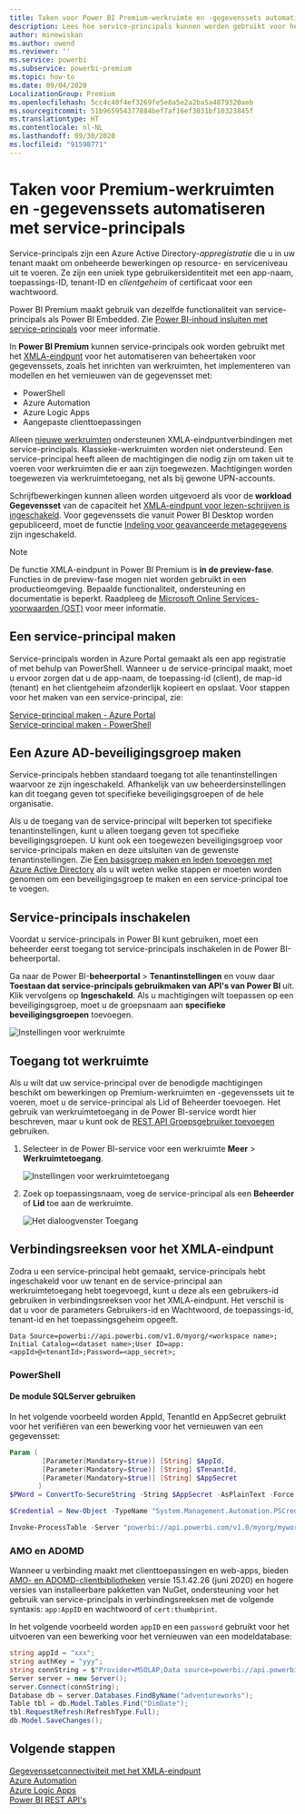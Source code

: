 ```yaml
---
title: Taken voor Power BI Premium-werkruimte en -gegevenssets automatiseren met service-principals | Microsoft Docs
description: Lees hoe service-principals kunnen worden gebruikt voor het automatiseren van beheertaken voor Power BI Premium-werkruimten en -gegevenssets.
author: minewiskan
ms.author: owend
ms.reviewer: ''
ms.service: powerbi
ms.subservice: powerbi-premium
ms.topic: how-to
ms.date: 09/04/2020
LocalizationGroup: Premium
ms.openlocfilehash: 5cc4c40f4ef3269fe5e8a5e2a2ba5a4879320aeb
ms.sourcegitcommit: 51b965954377884bef7af16ef3031bf10323845f
ms.translationtype: HT
ms.contentlocale: nl-NL
ms.lasthandoff: 09/30/2020
ms.locfileid: "91598771"
---
```

# <a name="automate-premium-workspace-and-dataset-tasks-with-service-principals"></a>Taken voor Premium-werkruimten en -gegevenssets automatiseren met service-principals

Service-principals zijn een Azure Active Directory-*appregistratie* die u in uw tenant maakt om onbeheerde bewerkingen op resource- en serviceniveau uit te voeren. Ze zijn een uniek type gebruikersidentiteit met een app-naam, toepassings-ID, tenant-ID en *clientgeheim* of certificaat voor een wachtwoord.

Power BI Premium maakt gebruik van dezelfde functionaliteit van service-principals als Power BI Embedded. Zie [Power BI-inhoud insluiten met service-principals](../developer/embedded/embed-service-principal.md) voor meer informatie.

In **Power BI Premium** kunnen service-principals ook worden gebruikt met het [XMLA-eindpunt](service-premium-connect-tools.md) voor het automatiseren van beheertaken voor gegevenssets, zoals het inrichten van werkruimten, het implementeren van modellen en het vernieuwen van de gegevensset met:

- PowerShell
- Azure Automation
- Azure Logic Apps
- Aangepaste clienttoepassingen

Alleen [nieuwe werkruimten](../collaborate-share/service-new-workspaces.md) ondersteunen XMLA-eindpuntverbindingen met service-principals. Klassieke-werkruimten worden niet ondersteund. Een service-principal heeft alleen de machtigingen die nodig zijn om taken uit te voeren voor werkruimten die er aan zijn toegewezen. Machtigingen worden toegewezen via werkruimtetoegang, net als bij gewone UPN-accounts.

Schrijfbewerkingen kunnen alleen worden uitgevoerd als voor de **workload Gegevensset** van de capaciteit het [XMLA-eindpunt voor lezen-schrijven is ingeschakeld](service-premium-connect-tools.md#enable-xmla-read-write). Voor gegevenssets die vanuit Power BI Desktop worden gepubliceerd, moet de functie [Indeling voor geavanceerde metagegevens](../connect-data/desktop-enhanced-dataset-metadata.md) zijn ingeschakeld.

> [!NOTE]
> De functie XMLA-eindpunt in Power BI Premium is **in de preview-fase**. Functies in de preview-fase mogen niet worden gebruikt in een productieomgeving. Bepaalde functionaliteit, ondersteuning en documentatie is beperkt.  Raadpleeg de [Microsoft Online Services-voorwaarden (OST)](https://www.microsoft.com/licensing/product-licensing/products?rtc=1) voor meer informatie.

## <a name="create-a-service-principal"></a>Een service-principal maken

Service-principals worden in Azure Portal gemaakt als een app registratie of met behulp van PowerShell. Wanneer u de service-principal maakt, moet u ervoor zorgen dat u de app-naam, de toepassing-id (client), de map-id (tenant) en het clientgeheim afzonderlijk kopieert en opslaat. Voor stappen voor het maken van een service-principal, zie:

[Service-principal maken - Azure Portal](/azure/active-directory/develop/howto-create-service-principal-portal)   
[Service-principal maken - PowerShell](/azure/active-directory/develop/howto-authenticate-service-principal-powershell)

## <a name="create-an-azure-ad-security-group"></a>Een Azure AD-beveiligingsgroep maken

Service-principals hebben standaard toegang tot alle tenantinstellingen waarvoor ze zijn ingeschakeld. Afhankelijk van uw beheerdersinstellingen kan dit toegang geven tot specifieke beveiligingsgroepen of de hele organisatie.

Als u de toegang van de service-principal wilt beperken tot specifieke tenantinstellingen, kunt u alleen toegang geven tot specifieke beveiligingsgroepen. U kunt ook een toegewezen beveiligingsgroep voor service-principals maken en deze uitsluiten van de gewenste tenantinstellingen. Zie [Een basisgroep maken en leden toevoegen met Azure Active Directory](/azure/active-directory/fundamentals/active-directory-groups-create-azure-portal) als u wilt weten welke stappen er moeten worden genomen om een beveiligingsgroep te maken en een service-principal toe te voegen.

## <a name="enable-service-principals"></a>Service-principals inschakelen

Voordat u service-principals in Power BI kunt gebruiken, moet een beheerder eerst toegang tot service-principals inschakelen in de Power BI-beheerportal.

Ga naar de Power BI-**beheerportal** > **Tenantinstellingen** en vouw daar **Toestaan dat service-principals gebruikmaken van API's van Power BI** uit. Klik vervolgens op **Ingeschakeld**. Als u machtigingen wilt toepassen op een beveiligingsgroep, moet u de groepsnaam aan **specifieke beveiligingsgroepen** toevoegen.

![Instellingen voor werkruimte](media/service-premium-service-principal/admin-portal.png)

## <a name="workspace-access"></a>Toegang tot werkruimte

Als u wilt dat uw service-principal over de benodigde machtigingen beschikt om bewerkingen op Premium-werkruimten en -gegevenssets uit te voeren, moet u de service-principal als Lid of Beheerder toevoegen. Het gebruik van werkruimtetoegang in de Power BI-service wordt hier beschreven, maar u kunt ook de [REST API Groepsgebruiker toevoegen](/rest/api/power-bi/groups/addgroupuser) gebruiken.

1. Selecteer in de Power BI-service voor een werkruimte **Meer** > **Werkruimtetoegang**.

    ![Instellingen voor werkruimtetoegang](media/service-premium-service-principal/workspace-access.png)

2. Zoek op toepassingsnaam, voeg de service-principal als een **Beheerder** of **Lid** toe aan de werkruimte.

    ![Het dialoogvenster Toegang](media/service-premium-service-principal/add-service-principal-in-the-UI.png)

## <a name="connection-strings-for-the-xmla-endpoint"></a>Verbindingsreeksen voor het XMLA-eindpunt

Zodra u een service-principal hebt gemaakt, service-principals hebt ingeschakeld voor uw tenant en de service-principal aan werkruimtetoegang hebt toegevoegd, kunt u deze als een gebruikers-id gebruiken in verbindingsreeksen voor het XMLA-eindpunt. Het verschil is dat u voor de parameters Gebruikers-id en Wachtwoord, de toepassings-id, tenant-id en het toepassingsgeheim opgeeft.

`Data Source=powerbi://api.powerbi.com/v1.0/myorg/<workspace name>; Initial Catalog=<dataset name>;User ID=app:<appId>@<tenantId>;Password=<app_secret>;`

### <a name="powershell"></a>PowerShell

#### <a name="using-sqlserver-module"></a>De module SQLServer gebruiken

In het volgende voorbeeld worden AppId, TenantId en AppSecret gebruikt voor het verifiëren van een bewerking voor het vernieuwen van een gegevensset:

```powershell
Param (
        [Parameter(Mandatory=$true)] [String] $AppId,
        [Parameter(Mandatory=$true)] [String] $TenantId,
        [Parameter(Mandatory=$true)] [String] $AppSecret
       )
$PWord = ConvertTo-SecureString -String $AppSecret -AsPlainText -Force

$Credential = New-Object -TypeName "System.Management.Automation.PSCredential" -ArgumentList $AppId, $PWord

Invoke-ProcessTable -Server "powerbi://api.powerbi.com/v1.0/myorg/myworkspace" -TableName "mytable" -DatabaseName "mydataset" -RefreshType "Full" -ServicePrincipal -ApplicationId $AppId -TenantId $TenantId -Credential $Credential
```

### <a name="amo-and-adomd"></a>AMO en ADOMD

Wanneer u verbinding maakt met clienttoepassingen en web-apps, bieden [AMO- en ADOMD-clientbibliotheken](/azure/analysis-services/analysis-services-data-providers) versie 15.1.42.26 (juni 2020) en hogere versies van installeerbare pakketten van NuGet, ondersteuning voor het gebruik van service-principals in verbindingsreeksen met de volgende syntaxis: `app:AppID` en wachtwoord of `cert:thumbprint`.

In het volgende voorbeeld worden `appID` en een `password` gebruikt voor het uitvoeren van een bewerking voor het vernieuwen van een modeldatabase:

```csharp
string appId = "xxx";
string authKey = "yyy";
string connString = $"Provider=MSOLAP;Data source=powerbi://api.powerbi.com/v1.0/<tenant>/<workspacename>;Initial catalog=<datasetname>;User ID=app:{appId};Password={authKey};";
Server server = new Server();
server.Connect(connString);
Database db = server.Databases.FindByName("adventureworks");
Table tbl = db.Model.Tables.Find("DimDate");
tbl.RequestRefresh(RefreshType.Full);
db.Model.SaveChanges();
```

## <a name="next-steps"></a>Volgende stappen

[Gegevenssetconnectiviteit met het XMLA-eindpunt](service-premium-connect-tools.md)  
[Azure Automation](/azure/automation)  
[Azure Logic Apps](/azure/logic-apps/)  
[Power BI REST API's](/rest/api/power-bi/)